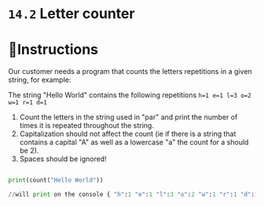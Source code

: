 # `14.2` Letter counter

# 📝Instructions

Our customer needs a program that counts the letters repetitions in a given string, for example:

The string "Hello World" contains the following repetitions `h=1 e=1 l=3 o=2 w=1 r=1 d=1`

1. Count the letters in the string used in "par" and print the number of times it is repeated throughout the string.
2. Capitalization should not affect the count (ie if there is a string that contains a capital "A" as well as a lowercase "a" the count for a should be 2).
3. Spaces should be ignored!

```py

print(count("Hello World"))

//will print on the console { "h":1 "e":1 "l":3 "o":2 "w":1 "r":1 "d":1 }
```
